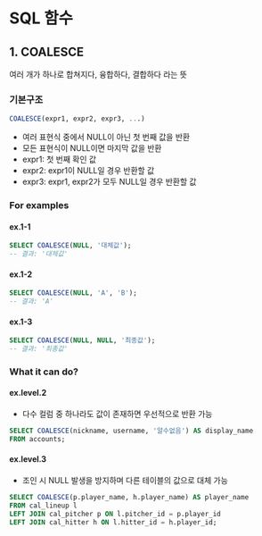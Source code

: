 # SQL 함수

## 1. COALESCE
여러 개가 하나로 합쳐지다, 융합하다, 결합하다 라는 뜻

### 기본구조
```sql
COALESCE(expr1, expr2, expr3, ...)
````

- 여러 표현식 중에서 NULL이 아닌 첫 번째 값을 반환
- 모든 표현식이 NULL이면 마지막 값을 반환
- expr1: 첫 번째 확인 값
- expr2: expr1이 NULL일 경우 반환할 값
- expr3: expr1, expr2가 모두 NULL일 경우 반환할 값

### For examples

#### ex.1-1

```sql
SELECT COALESCE(NULL, '대체값');
-- 결과: '대체값'
```

#### ex.1-2

```sql
SELECT COALESCE(NULL, 'A', 'B');
-- 결과: 'A'
```

#### ex.1-3

```sql
SELECT COALESCE(NULL, NULL, '최종값');
-- 결과: '최종값'
```

### What it can do?

#### ex.level.2

- 다수 컬럼 중 하나라도 값이 존재하면 우선적으로 반환 가능

```sql
SELECT COALESCE(nickname, username, '알수없음') AS display_name
FROM accounts;
```

#### ex.level.3

- 조인 시 NULL 발생을 방지하며 다른 테이블의 값으로 대체 가능

```sql
SELECT COALESCE(p.player_name, h.player_name) AS player_name
FROM cal_lineup l
LEFT JOIN cal_pitcher p ON l.pitcher_id = p.player_id
LEFT JOIN cal_hitter h ON l.hitter_id = h.player_id;
```
